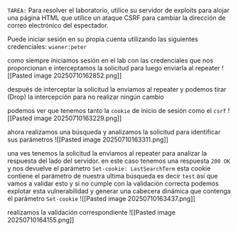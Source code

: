 `TAREA:`
Para resolver el laboratorio, utilice su servidor de exploits para alojar una página HTML que utilice un ataque CSRF para cambiar la dirección de correo electrónico del espectador.

Puede iniciar sesión en su propia cuenta utilizando las siguientes credenciales: `wiener:peter`

como siempre iniciamos sesión en el lab con las credenciales que nos proporcionan e interceptamos la solicitud para luego enviarla al repeater
![[Pasted image 20250710162852.png]]

después de interceptar la solicitud la enviamos al repeater y podemos tirar (Drop) la intercepción para no realizar ningún cambio 

podemos ver que tenemos tanto la `cookie` de inicio de sesión como el `csrf`
![[Pasted image 20250710163229.png]]

ahora realizamos una búsqueda y analizamos la solicitud para identificar sus parámetros
![[Pasted image 20250710163311.png]]

una ves tenemos la solicitud la enviamos al repeater para analizar la respuesta del lado del servidor. en este caso tenemos una respuesta `200 OK` y nos devuelve el parámetro `Set-cookie: LastSearchTerm` esta cookie contiene el parámetro de nuestra ultima búsqueda es decir `test` así que vamos a validar esto y si no cumple con la validación correcta podemos explotar esta vulnerabilidad y generar una cabecera dinámica que contenga el parámetro `Set-cookie`
![[Pasted image 20250710163437.png]]

realizamos la validación correspondiente 
![[Pasted image 20250710164155.png]]
